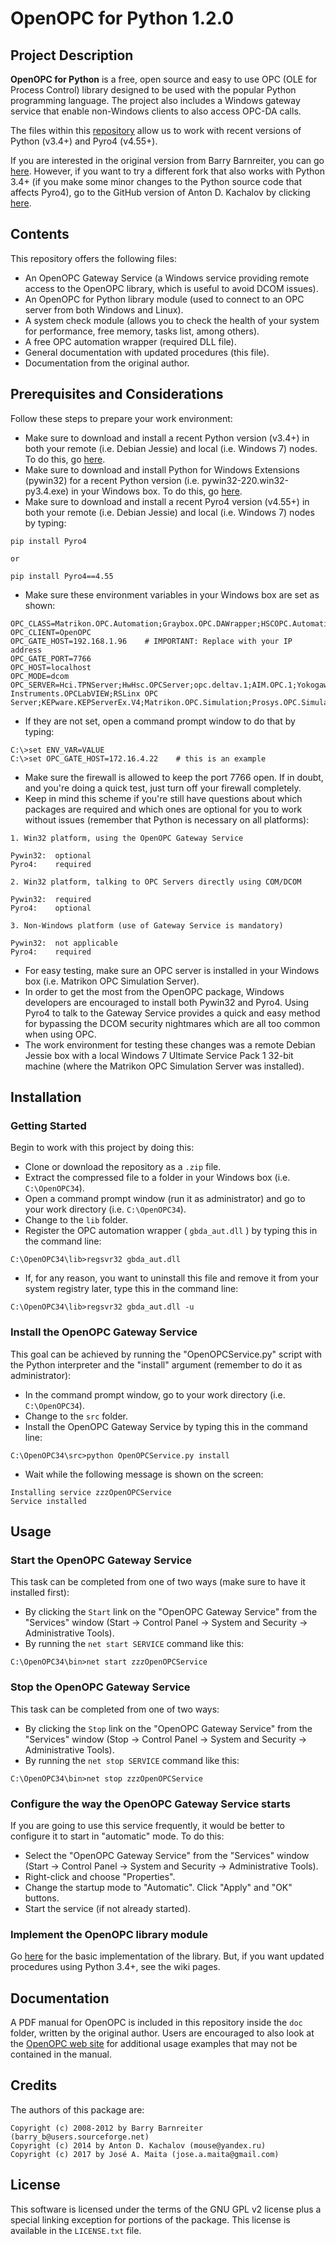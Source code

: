 # OpenOPC for Python 1.2.0


## Project Description

**OpenOPC for Python** is a free, open source and easy to use OPC (OLE 
for Process Control) library designed to be used with the popular Python 
programming language. The project also includes a Windows gateway 
service that enable non-Windows clients to also access OPC-DA calls.

The files within this 
[repository](https://github.com/joseamaita/openopc120) allow us to work 
with recent versions of Python (v3.4+) and Pyro4 (v4.55+).

If you are interested in the original version from Barry Barnreiter, you 
can go [here](http://openopc.sourceforge.net/). However, if you want to 
try a different fork that also works with Python 3.4+ (if you make some 
minor changes to the Python source code that affects Pyro4), go to the 
GitHub version of Anton D. Kachalov by clicking 
[here](https://github.com/ya-mouse/openopc).


## Contents

This repository offers the following files:

* An OpenOPC Gateway Service (a Windows service providing remote access 
to the OpenOPC library, which is useful to avoid DCOM issues).
* An OpenOPC for Python library module (used to connect to an OPC server 
from both Windows and Linux).
* A system check module (allows you to check the health of your system 
for performance, free memory, tasks list, among others).
* A free OPC automation wrapper (required DLL file).
* General documentation with updated procedures (this file).
* Documentation from the original author.


## Prerequisites and Considerations

Follow these steps to prepare your work environment:

* Make sure to download and install a recent Python version (v3.4+) in 
both your remote (i.e. Debian Jessie) and local (i.e. Windows 7) nodes. 
To do this, go [here](https://www.python.org/downloads/).
* Make sure to download and install Python for Windows Extensions 
(pywin32) for a recent Python version (i.e. pywin32-220.win32-py3.4.exe) 
in your Windows box. To do this, 
go [here](https://sourceforge.net/projects/pywin32/files/pywin32/).
* Make sure to download and install a recent Pyro4 version (v4.55+) in 
both your remote (i.e. Debian Jessie) and local (i.e. Windows 7) nodes 
by typing:

```
pip install Pyro4 

or

pip install Pyro4==4.55
```

* Make sure these environment variables in your Windows box are set as 
shown:

```
OPC_CLASS=Matrikon.OPC.Automation;Graybox.OPC.DAWrapper;HSCOPC.Automation;RSI.OPCAutomation;OPC.Automation
OPC_CLIENT=OpenOPC
OPC_GATE_HOST=192.168.1.96    # IMPORTANT: Replace with your IP address
OPC_GATE_PORT=7766
OPC_HOST=localhost
OPC_MODE=dcom
OPC_SERVER=Hci.TPNServer;HwHsc.OPCServer;opc.deltav.1;AIM.OPC.1;Yokogawa.ExaopcDAEXQ.1;OSI.DA.1;OPC.PHDServerDA.1;Aspen.Infoplus21_DA.1;National Instruments.OPCLabVIEW;RSLinx OPC Server;KEPware.KEPServerEx.V4;Matrikon.OPC.Simulation;Prosys.OPC.Simulation
```

* If they are not set, open a command prompt window to do that by 
typing:

```
C:\>set ENV_VAR=VALUE
C:\>set OPC_GATE_HOST=172.16.4.22    # this is an example
```

* Make sure the firewall is allowed to keep the port 7766 open. If in 
doubt, and you're doing a quick test, just turn off your firewall 
completely.
* Keep in mind this scheme if you're still have questions about which 
packages are required and which ones are optional for you to work 
without issues (remember that Python is necessary on all platforms):

```
1. Win32 platform, using the OpenOPC Gateway Service

Pywin32:  optional
Pyro4:    required

2. Win32 platform, talking to OPC Servers directly using COM/DCOM

Pywin32:  required
Pyro4:    optional

3. Non-Windows platform (use of Gateway Service is mandatory)

Pywin32:  not applicable
Pyro4:    required
```

* For easy testing, make sure an OPC server is installed in your Windows 
box (i.e. Matrikon OPC Simulation Server).
* In order to get the most from the OpenOPC package, Windows developers 
are encouraged to install both Pywin32 and Pyro4. Using Pyro4 to talk to 
the Gateway Service provides a quick and easy method for bypassing the 
DCOM security nightmares which are all too common when using OPC.
* The work environment for testing these changes was a remote Debian 
Jessie box with a local Windows 7 Ultimate Service Pack 1 32-bit machine 
(where the Matrikon OPC Simulation Server was installed).


## Installation

### Getting Started

Begin to work with this project by doing this:

* Clone or download the repository as a `.zip` file.
* Extract the compressed file to a folder in your Windows box 
(i.e. `C:\OpenOPC34`).
* Open a command prompt window (run it as administrator) and go to your 
work directory (i.e. `C:\OpenOPC34`).
* Change to the `lib` folder.
* Register the OPC automation wrapper ( `gbda_aut.dll` ) by typing this 
in the command line:

```
C:\OpenOPC34\lib>regsvr32 gbda_aut.dll
```

* If, for any reason, you want to uninstall this file and remove it from 
your system registry later, type this in the command line:

```
C:\OpenOPC34\lib>regsvr32 gbda_aut.dll -u
```

### Install the OpenOPC Gateway Service

This goal can be achieved by running the "OpenOPCService.py" script with 
the Python interpreter and the "install" argument (remember to do it as 
administrator):

* In the command prompt window, go to your work directory 
(i.e. `C:\OpenOPC34`).
* Change to the `src` folder.
* Install the OpenOPC Gateway Service by typing this in the command 
line:

```
C:\OpenOPC34\src>python OpenOPCService.py install
```

* Wait while the following message is shown on the screen:

```
Installing service zzzOpenOPCService
Service installed
```


## Usage

### Start the OpenOPC Gateway Service

This task can be completed from one of two ways (make sure to have it 
installed first):

* By clicking the `Start` link on the "OpenOPC Gateway Service" from the 
"Services" window (Start -> Control Panel -> System and Security -> 
Administrative Tools).
* By running the `net start SERVICE` command like this:

```
C:\OpenOPC34\bin>net start zzzOpenOPCService
```

### Stop the OpenOPC Gateway Service

This task can be completed from one of two ways:

* By clicking the `Stop` link on the "OpenOPC Gateway Service" from the 
"Services" window (Stop -> Control Panel -> System and Security -> 
Administrative Tools).
* By running the `net stop SERVICE` command like this:

```
C:\OpenOPC34\bin>net stop zzzOpenOPCService
```

### Configure the way the OpenOPC Gateway Service starts

If you are going to use this service frequently, it would be better to 
configure it to start in "automatic" mode. To do this:

* Select the "OpenOPC Gateway Service" from the "Services" window 
(Start -> Control Panel -> System and Security -> Administrative Tools).
* Right-click and choose "Properties".
* Change the startup mode to "Automatic". Click "Apply" and "OK" 
buttons.
* Start the service (if not already started).

### Implement the OpenOPC library module

Go [here](http://openopc.sourceforge.net/) for the basic implementation 
of the library. But, if you want updated procedures using Python 3.4+, 
see the wiki pages.


## Documentation

A PDF manual for OpenOPC is included in this repository inside the `doc` 
folder, written by the original author. Users are encouraged to also 
look at the [OpenOPC web site](http://openopc.sourceforge.net/) for 
additional usage examples that may not be contained in the manual.


## Credits

The authors of this package are:


```
Copyright (c) 2008-2012 by Barry Barnreiter (barry_b@users.sourceforge.net)
Copyright (c) 2014 by Anton D. Kachalov (mouse@yandex.ru)
Copyright (c) 2017 by José A. Maita (jose.a.maita@gmail.com)

```


## License

This software is licensed under the terms of the GNU GPL v2 license plus 
a special linking exception for portions of the package. This license is 
available in the `LICENSE.txt` file.
